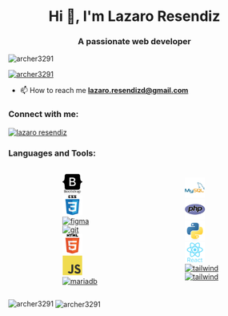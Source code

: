 <h1 align="center">Hi 👋, I'm Lazaro Resendiz</h1>
<h3 align="center">A passionate web developer</h3>

<p align="left"> <img src="https://komarev.com/ghpvc/?username=archer3291&label=Profile%20views&color=0e75b6&style=flat" alt="archer3291" /> </p>


<p align="left"> <a href="https://github.com/ryo-ma/github-profile-trophy"><img src="https://github-profile-trophy.vercel.app/?username=archer3291" alt="archer3291" /></a> </p>

-   📫 How to reach me **lazaro.resendizd@gmail.com**

<h3 align="left">Connect with me:</h3>
<p align="left">
<a href="https://linkedin.com/in/lazaro resendiz" target="_blank"><img align="center" src="https://raw.githubusercontent.com/rahuldkjain/github-profile-readme-generator/master/src/images/icons/Social/linked-in-alt.svg" alt="lazaro resendiz" height="30" width="40" /></a>

</p>

<h3 align="left">Languages and Tools:</h3>
<div style="display:flex; justify-content:center; align-items: center; gap: 30%; text-decoration:none;">
    <div>
        <ul align="left"> 
            <li style="list-style-type:none;"><a href="https://getbootstrap.com" target="_blank" rel="noreferrer"> 
                <img src="https://raw.githubusercontent.com/devicons/devicon/master/icons/bootstrap/bootstrap-plain-wordmark.svg" alt="bootstrap" width="40" height="40"/>
            </a></li>
            <li style="list-style-type:none;"><a href="https://www.w3schools.com/css/" target="_blank" rel="noreferrer">
                <img src="https://raw.githubusercontent.com/devicons/devicon/master/icons/css3/css3-original-wordmark.svg" alt="css3" width="40" height="40"/>
            </a></li>
            <li style="list-style-type:none;"><a href="https://www.figma.com/" target="_blank" rel="noreferrer">
                <img src="https://www.vectorlogo.zone/logos/figma/figma-icon.svg" alt="figma" width="40" height="40"/>
            </a></li>
            <li style="list-style-type:none;"><a href="https://git-scm.com/" target="_blank" rel="noreferrer">
                <img src="https://www.vectorlogo.zone/logos/git-scm/git-scm-icon.svg" alt="git" width="40" height="40"/>
            </a></li>
            <li style="list-style-type:none;"><a href="https://www.w3.org/html/" target="_blank" rel="noreferrer">
                <img src="https://raw.githubusercontent.com/devicons/devicon/master/icons/html5/html5-original-wordmark.svg" alt="html5" width="40" height="40"/>
            </a></li>
            <li style="list-style-type:none;"><a href="https://developer.mozilla.org/en-US/docs/Web/JavaScript" target="_blank" rel="noreferrer">
                <img src="https://raw.githubusercontent.com/devicons/devicon/master/icons/javascript/javascript-original.svg" alt="javascript" width="40" height="40"/>
            </a></li>
            <li style="list-style-type:none;"><a href="https://mariadb.org/" target="_blank" rel="noreferrer">
                <img src="https://www.vectorlogo.zone/logos/mariadb/mariadb-icon.svg" alt="mariadb" width="40" height="40"/>
            </a></li>
        </ul>
    </div>
    <div>
        <ul>
            <li style="list-style-type:none;"><a href="https://www.mysql.com/" target="_blank" rel="noreferrer">
                <img src="https://raw.githubusercontent.com/devicons/devicon/master/icons/mysql/mysql-original-wordmark.svg" alt="mysql" width="40" height="40"/>
            </a></li>
            <li style="list-style-type:none;"><a href="https://www.php.net" target="_blank" rel="noreferrer">
                <img src="https://raw.githubusercontent.com/devicons/devicon/master/icons/php/php-original.svg" alt="php" width="40" height="40"/>
            </a></li>
            <li style="list-style-type:none;"><a href="https://www.python.org" target="_blank" rel="noreferrer">
                <img src="https://raw.githubusercontent.com/devicons/devicon/master/icons/python/python-original.svg" alt="python" width="40" height="40"/>
            </a></li>
            <li style="list-style-type:none;"><a href="https://reactjs.org/" target="_blank" rel="noreferrer">
                <img src="https://raw.githubusercontent.com/devicons/devicon/master/icons/react/react-original-wordmark.svg" alt="react" width="40" height="40"/>
            </a> </li>
            <li style="list-style-type:none;"><a href="https://tailwindcss.com/" target="_blank" rel="noreferrer">
                <img src="https://www.vectorlogo.zone/logos/tailwindcss/tailwindcss-icon.svg" alt="tailwind" width="40" height="40"/>
            </a></li>
            <li style="list-style-type:none;"><a href="https://laravel.com/" target="_blank" rel="noreferrer">
                <img src="https://static-00.iconduck.com/assets.00/laravel-icon-497x512-uwybstke.png" alt="tailwind" width="40" height="40"/>
            </a></li>
        </ul>
    </div>
</div>
<p><img align="left" src="https://github-readme-stats.vercel.app/api/top-langs?username=archer3291&show_icons=true&locale=en&layout=compact" alt="archer3291" /></p>

<p>&nbsp;<img align="center" src="https://github-readme-stats.vercel.app/api?username=archer3291&show_icons=true&locale=en" alt="archer3291" /></p>

